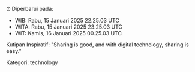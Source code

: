 ⏰ Diperbarui pada:
- WIB: Rabu, 15 Januari 2025 22.25.03 UTC
- WITA: Rabu, 15 Januari 2025 23.25.03 UTC
- WIT: Kamis, 16 Januari 2025 00.25.03 UTC

Kutipan Inspiratif:
"Sharing is good, and with digital technology, sharing is easy."


Kategori: technology

